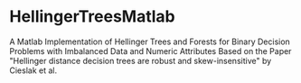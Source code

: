 # HellingerTreesMatlab
A Matlab Implementation of Hellinger Trees and Forests for Binary Decision Problems with Imbalanced Data and Numeric Attributes Based on the Paper "Hellinger distance decision trees are robust and skew-insensitive" by Cieslak et al.
